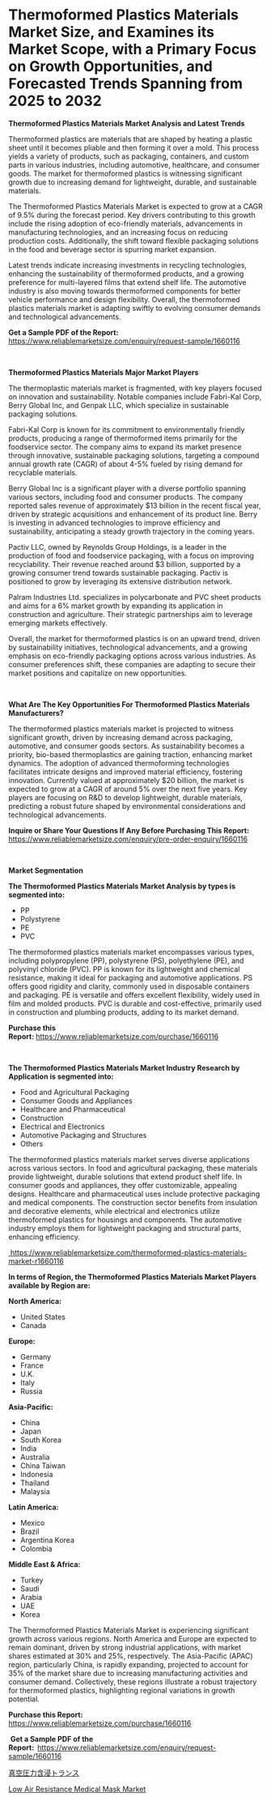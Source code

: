 <p><h1>Thermoformed Plastics Materials Market Size, and Examines its Market Scope, with a Primary Focus on Growth Opportunities, and Forecasted Trends Spanning from 2025 to 2032</h1></p><p><strong>Thermoformed Plastics Materials Market Analysis and Latest Trends</strong></p>
<p><p>Thermoformed plastics are materials that are shaped by heating a plastic sheet until it becomes pliable and then forming it over a mold. This process yields a variety of products, such as packaging, containers, and custom parts in various industries, including automotive, healthcare, and consumer goods. The market for thermoformed plastics is witnessing significant growth due to increasing demand for lightweight, durable, and sustainable materials. </p><p>The Thermoformed Plastics Materials Market is expected to grow at a CAGR of 9.5% during the forecast period. Key drivers contributing to this growth include the rising adoption of eco-friendly materials, advancements in manufacturing technologies, and an increasing focus on reducing production costs. Additionally, the shift toward flexible packaging solutions in the food and beverage sector is spurring market expansion. </p><p>Latest trends indicate increasing investments in recycling technologies, enhancing the sustainability of thermoformed products, and a growing preference for multi-layered films that extend shelf life. The automotive industry is also moving towards thermoformed components for better vehicle performance and design flexibility. Overall, the thermoformed plastics materials market is adapting swiftly to evolving consumer demands and technological advancements.</p></p>
<p><strong>Get a Sample PDF of the Report:&nbsp;</strong> <a href="https://www.reliablemarketsize.com/enquiry/request-sample/1660116?utm_campaign=1197&utm_medium=2&utm_source=Github&utm_content=ia&utm_term=17012025&utm_id=thermoformed-plastics-materials">https://www.reliablemarketsize.com/enquiry/request-sample/1660116</a></p>
<p>&nbsp;</p>
<p><strong>Thermoformed Plastics Materials Major Market Players</strong></p>
<p><p>The thermoplastic materials market is fragmented, with key players focused on innovation and sustainability. Notable companies include Fabri-Kal Corp, Berry Global Inc, and Genpak LLC, which specialize in sustainable packaging solutions. </p><p>Fabri-Kal Corp is known for its commitment to environmentally friendly products, producing a range of thermoformed items primarily for the foodservice sector. The company aims to expand its market presence through innovative, sustainable packaging solutions, targeting a compound annual growth rate (CAGR) of about 4-5% fueled by rising demand for recyclable materials.</p><p>Berry Global Inc is a significant player with a diverse portfolio spanning various sectors, including food and consumer products. The company reported sales revenue of approximately $13 billion in the recent fiscal year, driven by strategic acquisitions and enhancement of its product line. Berry is investing in advanced technologies to improve efficiency and sustainability, anticipating a steady growth trajectory in the coming years.</p><p>Pactiv LLC, owned by Reynolds Group Holdings, is a leader in the production of food and foodservice packaging, with a focus on improving recyclability. Their revenue reached around $3 billion, supported by a growing consumer trend towards sustainable packaging. Pactiv is positioned to grow by leveraging its extensive distribution network.</p><p>Palram Industries Ltd. specializes in polycarbonate and PVC sheet products and aims for a 6% market growth by expanding its application in construction and agriculture. Their strategic partnerships aim to leverage emerging markets effectively.</p><p>Overall, the market for thermoformed plastics is on an upward trend, driven by sustainability initiatives, technological advancements, and a growing emphasis on eco-friendly packaging options across various industries. As consumer preferences shift, these companies are adapting to secure their market positions and capitalize on new opportunities.</p></p>
<p>&nbsp;</p>
<p><strong>What Are The Key Opportunities For Thermoformed Plastics Materials Manufacturers?</strong></p>
<p><p>The thermoformed plastics materials market is projected to witness significant growth, driven by increasing demand across packaging, automotive, and consumer goods sectors. As sustainability becomes a priority, bio-based thermoplastics are gaining traction, enhancing market dynamics. The adoption of advanced thermoforming technologies facilitates intricate designs and improved material efficiency, fostering innovation. Currently valued at approximately $20 billion, the market is expected to grow at a CAGR of around 5% over the next five years. Key players are focusing on R&D to develop lightweight, durable materials, predicting a robust future shaped by environmental considerations and technological advancements.</p></p>
<p><strong>Inquire or Share Your Questions If Any Before Purchasing This Report:</strong> <a href="https://www.reliablemarketsize.com/enquiry/pre-order-enquiry/1660116?utm_campaign=1197&utm_medium=2&utm_source=Github&utm_content=ia&utm_term=17012025&utm_id=thermoformed-plastics-materials">https://www.reliablemarketsize.com/enquiry/pre-order-enquiry/1660116</a></p>
<p>&nbsp;</p>
<p><strong>Market Segmentation</strong></p>
<p><strong>The Thermoformed Plastics Materials Market Analysis by types is segmented into:</strong></p>
<p><ul><li>PP</li><li>Polystyrene</li><li>PE</li><li>PVC</li></ul></p>
<p><p>The thermoformed plastics materials market encompasses various types, including polypropylene (PP), polystyrene (PS), polyethylene (PE), and polyvinyl chloride (PVC). PP is known for its lightweight and chemical resistance, making it ideal for packaging and automotive applications. PS offers good rigidity and clarity, commonly used in disposable containers and packaging. PE is versatile and offers excellent flexibility, widely used in film and molded products. PVC is durable and cost-effective, primarily used in construction and plumbing products, adding to its market demand.</p></p>
<p><strong>Purchase this Report:&nbsp;</strong><a href="https://www.reliablemarketsize.com/purchase/1660116?utm_campaign=1197&utm_medium=2&utm_source=Github&utm_content=ia&utm_term=17012025&utm_id=thermoformed-plastics-materials">https://www.reliablemarketsize.com/purchase/1660116</a></p>
<p>&nbsp;</p>
<p><strong>The Thermoformed Plastics Materials Market Industry Research by Application is segmented into:</strong></p>
<p><ul><li>Food and Agricultural Packaging</li><li>Consumer Goods and Appliances</li><li>Healthcare and Pharmaceutical</li><li>Construction</li><li>Electrical and Electronics</li><li>Automotive Packaging and Structures</li><li>Others</li></ul></p>
<p><p>The thermoformed plastics materials market serves diverse applications across various sectors. In food and agricultural packaging, these materials provide lightweight, durable solutions that extend product shelf life. In consumer goods and appliances, they offer customizable, appealing designs. Healthcare and pharmaceutical uses include protective packaging and medical components. The construction sector benefits from insulation and decorative elements, while electrical and electronics utilize thermoformed plastics for housings and components. The automotive industry employs them for lightweight packaging and structural parts, enhancing efficiency.</p></p>
<p><a href="https://www.reliablemarketsize.com/thermoformed-plastics-materials-market-r1660116?utm_campaign=1197&utm_medium=2&utm_source=Github&utm_content=ia&utm_term=17012025&utm_id=thermoformed-plastics-materials">&nbsp;https://www.reliablemarketsize.com/thermoformed-plastics-materials-market-r1660116</a></p>
<p><strong>In terms of Region, the Thermoformed Plastics Materials Market Players available by Region are:</strong></p>
<p>
    <p> <strong> North America: </strong>
        <ul>
            <li>United States</li>
            <li>Canada</li>
        </ul>
        </p> 
    <p> <strong> Europe: </strong>
        <ul>
            <li>Germany</li>
            <li>France</li>
            <li>U.K.</li>
            <li>Italy</li>
            <li>Russia</li>
        </ul>
        </p> 
    <p> <strong> Asia-Pacific: </strong>
        <ul>
            <li>China</li>
            <li>Japan</li>
            <li>South Korea</li>
            <li>India</li>
            <li>Australia</li>
            <li>China Taiwan</li>
            <li>Indonesia</li>
            <li>Thailand</li>
            <li>Malaysia</li>
        </ul>
        </p> 
    <p> <strong> Latin America: </strong>
        <ul>
            <li>Mexico</li>
            <li>Brazil</li>
            <li>Argentina Korea</li>
            <li>Colombia</li>
        </ul>
        </p> 
    <p> <strong> Middle East & Africa: </strong>
        <ul>
            <li>Turkey</li>
            <li>Saudi</li>
            <li>Arabia</li>
            <li>UAE</li>
            <li>Korea</li>
        </ul>
    </p>
    </p>
<p><p>The Thermoformed Plastics Materials Market is experiencing significant growth across various regions. North America and Europe are expected to remain dominant, driven by strong industrial applications, with market shares estimated at 30% and 25%, respectively. The Asia-Pacific (APAC) region, particularly China, is rapidly expanding, projected to account for 35% of the market share due to increasing manufacturing activities and consumer demand. Collectively, these regions illustrate a robust trajectory for thermoformed plastics, highlighting regional variations in growth potential.</p></p>
<p><strong>Purchase this Report: </strong><a href="https://www.reliablemarketsize.com/purchase/1660116?utm_campaign=1197&utm_medium=2&utm_source=Github&utm_content=ia&utm_term=17012025&utm_id=thermoformed-plastics-materials">https://www.reliablemarketsize.com/purchase/1660116</a></p>
<p>&nbsp;<strong>Get a Sample PDF of the Report:&nbsp;&nbsp;</strong><a href="https://www.reliablemarketsize.com/enquiry/request-sample/1660116?utm_campaign=1197&utm_medium=2&utm_source=Github&utm_content=ia&utm_term=17012025&utm_id=thermoformed-plastics-materials">https://www.reliablemarketsize.com/enquiry/request-sample/1660116</a></p>
<p><strong></strong></p>
<p><p><a href="https://github.com/lababdou/Market-Research-Report-List-6/blob/main/669220631303.md?utm_campaign=1197&utm_medium=2&utm_source=Github&utm_content=ia&utm_term=17012025&utm_id=thermoformed-plastics-materials">真空圧力含浸トランス</a></p><p><a href="https://github.com/prosalinda88/Market-Research-Report-List-7/blob/main/low-air-resistance-medical-mask-market.md?utm_campaign=1197&utm_medium=2&utm_source=Github&utm_content=ia&utm_term=17012025&utm_id=thermoformed-plastics-materials">Low Air Resistance Medical Mask Market</a></p></p>